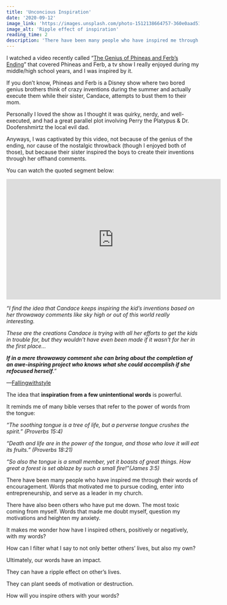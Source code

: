 ```yaml
---
title: 'Unconcious Inspiration'
date: '2020-09-12'
image_link: 'https://images.unsplash.com/photo-1512138664757-360e0aad5132?ixlib=rb-1.2.1&ixid=eyJhcHBfaWQiOjEyMDd9&auto=format&fit=crop&w=1351&q=80'
image_alt: 'Ripple effect of inspiration'
reading_time: 2
description: 'There have been many people who have inspired me through their words of encouragement. Words that motivated me to pursue coding...'
---
```

I watched a video recently called “[The Genius of Phineas and Ferb’s Ending](https://www.youtube.com/watch?v=x5eSZevcyNg)” that covered Phineas and Ferb, a tv show I really enjoyed during my middle/high school years, and I was inspired by it.

If you don’t know, Phineas and Ferb is a Disney show where two bored genius brothers think of crazy inventions during the summer and actually execute them while their sister, Candace, attempts to bust them to their mom.

Personally I loved the show as I thought it was quirky, nerdy, and well-executed, and had a great parallel plot involving Perry the Platypus & Dr. Doofenshmirtz the local evil dad.

Anyways, I was captivated by this video, not because of the genius of the ending, nor cause of the nostalgic throwback (though I enjoyed both of those), but because their sister inspired the boys to create their inventions through her offhand comments. 

You can watch the quoted segment below:

<div class="utils_iframeVideo"><iframe style="display: inline-block;" width="560" height="315" src="https://www.youtube.com/embed/x5eSZevcyNg" frameborder="0" allow="accelerometer; autoplay; encrypted-media; gyroscope; picture-in-picture" allowfullscreen></iframe></div>

*“I find the idea that Candace keeps inspiring the kid’s inventions based on her throwaway comments like sky high or out of this world really interesting.*

*These are the creations Candace is trying with all her efforts to get the kids in trouble for, but they wouldn't have even been made if it wasn't for her in the first place…*

*__If in a mere throwaway comment she can bring about the completion of an awe-inspiring project who knows what she could accomplish if she refocused herself__.”*

—[Fallingwithstyle](https://www.youtube.com/channel/UCCedvnY7IzASNsoDquT9UeQ)

The idea that __inspiration from a few unintentional words__ is powerful.

It reminds me of many bible verses that refer to the power of words from the tongue:

*“The soothing tongue is a tree of life, but a perverse tongue crushes the spirit.” (Proverbs 15:4)*

*“Death and life are in the power of the tongue, and those who love it will eat its fruits.” (Proverbs 18:21)*

*“So also the tongue is a small member, yet it boasts of great things. How great a forest is set ablaze by such a small fire!”(James 3:5)*

There have been many people who have inspired me through their words of encouragement. Words that motivated me to pursue coding, enter into entrepreneurship, and serve as a leader in my church.

There have also been others who have put me down. The most toxic coming from myself. Words that made me doubt myself, question my motivations and heighten my anxiety.

It makes me wonder how have I inspired others, positively or negatively, with my words?

How can I filter what I say to not only better others’ lives, but also my own?

Ultimately, our words have an impact.

They can have a ripple effect on other’s lives.

They can plant seeds of motivation or destruction.

How will you inspire others with your words?
